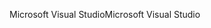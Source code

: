 <span data-ttu-id="21deb-101">Microsoft Visual Studio</span><span class="sxs-lookup"><span data-stu-id="21deb-101">Microsoft Visual Studio</span></span>